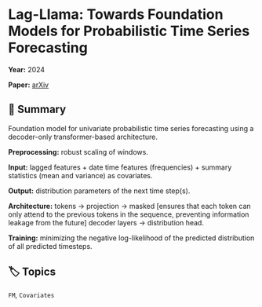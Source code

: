 # Lag-Llama: Towards Foundation Models for Probabilistic Time Series Forecasting

**Year:** 2024

**Paper:** [arXiv](https://arxiv.org/pdf/2310.08278)

## 🧠 Summary
Foundation model for univariate probabilistic time series forecasting using a decoder-only transformer-based architecture.

**Preprocessing:** robust scaling of windows.

**Input:** lagged features + date time features (frequencies) + summary statistics (mean and variance) as covariates.

**Output:** distribution parameters of the next time step(s).

**Architecture:** tokens -> projection -> masked [ensures that each token can only attend to the previous tokens in the sequence, preventing information leakage from the future] decoder layers -> distribution head.

**Training:** minimizing the negative log-likelihood of the predicted distribution of all predicted timesteps.

## 🏷️ Topics
`FM`, `Covariates`
